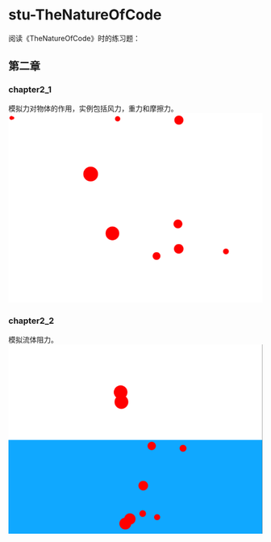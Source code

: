 ﻿# stu-TheNatureOfCode
阅读《TheNatureOfCode》时的练习题：

## 第二章

### chapter2_1
模拟力对物体的作用，实例包括风力，重力和摩擦力。<br>
![avatar](/images/c2_1.png)

### chapter2_2
模拟流体阻力。
![avatar](/images/c2_2.png)<br>

